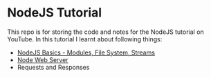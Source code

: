 # NodeJS Tutorial

This repo is for storing the code and notes for the NodeJS tutorial on YouTube.
In this tutorial I learnt about following things:
- [NodeJS Basics - Modules, File System, Streams](./tutorial%201/)
- [Node Web Server](./tutorial%202/)
- Requests and Responses
